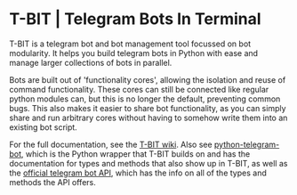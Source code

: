 # T-BIT | Telegram Bots In Terminal
T-BIT is a telegram bot and bot management tool focussed on bot modularity. It helps you build telegram bots in Python with ease and manage larger collections of bots in parallel.

Bots are built out of 'functionality cores', allowing the isolation and reuse of command functionality. These cores can still be connected like regular python modules can, but this is no longer the default, preventing common bugs. This also makes it easier to share bot functionality, as 
you can simply share and run arbitrary cores without having to somehow write them into an existing bot script.

For the full documentation, see the [T-BIT wiki](https://github.com/SergeJohanns/T-BIT/wiki). Also see [python-telegram-bot](https://python-telegram-bot.org/), which is the Python wrapper that T-BIT builds on and has the documentation for types and methods that also show up in T-BIT, as well as the [official telegram bot API](https://core.telegram.org/bots/api), which has the info on all of the types and methods the API offers.
